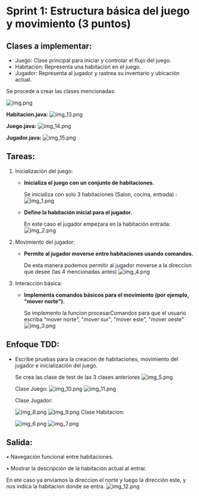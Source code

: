 # Sprint 1: Estructura básica del juego y movimiento (3 puntos)
## Clases a implementar:
- Juego: Clase principal para iniciar y controlar el flujo del juego. 
- Habitación: Representa una habitación en el juego. 
- Jugador: Representa al jugador y rastrea su inventario y ubicación actual.

Se procede a crear las clases mencionadas:

![img.png](img.png)

**Habitacion.java:**
![img_13.png](img_13.png)

**Juego.java:**
![img_14.png](img_14.png)

**Jugador.java:**
![img_15.png](img_15.png)

## Tareas:
1. Inicialización del juego:
   - **Inicializa el juego con un conjunto de habitaciones.** 
      
      Se inicializa con solo 3 habitaciones (Salon, cocina, entrada) :
      ![img_1.png](img_1.png)
   
   - **Define la habitación inicial para el jugador.**
      
      En este caso el jugador empezara en la habitación entrada:
      ![img_2.png](img_2.png)
2. Movimiento del jugador:
   - **Permite al jugador moverse entre habitaciones usando comandos.**
      
      De esta manera podemos permitir al jugador moverse a la direccion que desee (las 4 mencionadas antes)
      ![img_4.png](img_4.png)
   
3. Interacción básica:
   - **Implementa comandos básicos para el movimiento (por ejemplo, "mover norte").**
      
     Se implemento la funcion procesarComandos para que el usuario escriba "mover norte", "mover sur", "mover este", "mover oeste"
     ![img_3.png](img_3.png)

## Enfoque TDD:
   - Escribe pruebas para la creación de habitaciones, movimiento del jugador e inicialización del
   juego.

      Se crea las clase de test de las 3 clases anteriores
      ![img_5.png](img_5.png)

      Clase Juego:
        ![img_10.png](img_10.png)
        ![img_11.png](img_11.png)

      Clase Jugador:

        ![img_8.png](img_8.png)
        ![img_9.png](img_9.png)
      Clase Habitacion:
        
      ![img_6.png](img_6.png)
      ![img_7.png](img_7.png)

## Salida:
   • Navegación funcional entre habitaciones.

   • Mostrar la descripción de la habitación actual al entrar.

En ete caso ya enviamos la direccion el norte y luego la dirección este, y nos indica la habitacion donde se entra.
   ![img_12.png](img_12.png)